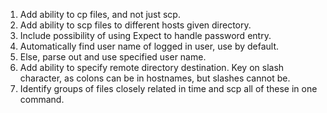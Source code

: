 1. Add ability to cp files, and not just scp.
2. Add ability to scp files to different hosts given directory.
3. Include possibility of using Expect to handle password entry.
4. Automatically find user name of logged in user, use by default.
5. Else, parse out and use specified user name.
6. Add ability to specify remote directory destination. Key on slash character, as colons can be in hostnames, but slashes cannot be.
7. Identify groups of files closely related in time and scp all of these in one command.
